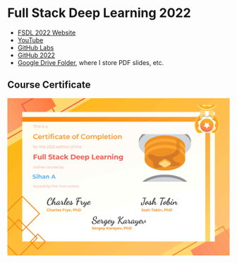 Full Stack Deep Learning 2022
===

- [FSDL 2022 Website](https://fullstackdeeplearning.com/course/2022/)
- [YouTube](https://www.youtube.com/c/FullStackDeepLearning)
- [GitHub Labs](https://github.com/full-stack-deep-learning/fsdl-text-recognizer-2022-labs)
- [GitHub 2022](https://github.com/full-stack-deep-learning/fsdl-text-recognizer-2022)
- [Google Drive Folder](https://drive.google.com/drive/folders/1J1L-gs5JTWHho08YNYLySzHSKw-1S_X3), where I store PDF slides, etc.

Course Certificate
---

![certificate](imgs/certificate.jpg)
